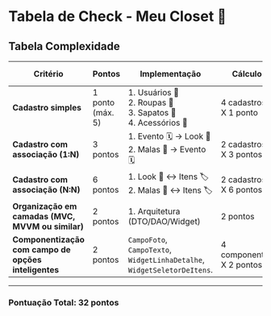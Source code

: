 # Tabela de Check - Meu Closet 🧥

## Tabela Complexidade

| Critério | Pontos | Implementação | Cálculo | Pontos Obtidos |
|---------|--------|-----------|--------|-----------|
| **Cadastro simples** | 1 ponto (máx. 5) | 1. Usuários 👤<br> 2. Roupas 👗<br> 3. Sapatos 👠<br> 4. Acessórios 👜 | 4 cadastros X 1 ponto | 4 |
| **Cadastro com associação (1:N)** | 3 pontos | 1. Evento 🗓️ → Look 💃<br> 2. Malas 🧳 → Evento 🗓️ | 2 cadastros X 3 pontos | 6 |
| **Cadastro com associação (N:N)** | 6 pontos | 1. Look 💃 ↔ Itens  🏷️<br> 2. Malas 🧳 ↔ Itens  🏷️ | 2 cadastros X 6 pontos | 12
| **Organização em camadas (MVC, MVVM ou similar)** | 2 pontos | 1. Arquitetura (DTO/DAO/Widget) | 2 pontos | 2 |
| **Componentização com campo de opções inteligentes** | 2 pontos | `CampoFoto`, `CampoTexto`, `WidgetLinhaDetalhe`, `WidgetSeletorDeItens`. | 4 componentes X 2 pontos | 8|
---
### Pontuação Total: 32 pontos